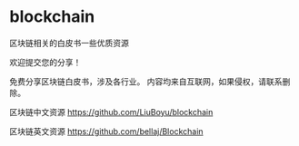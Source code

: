 # blockchain
区块链相关的白皮书一些优质资源



欢迎提交您的分享！


免费分享区块链白皮书，涉及各行业。
内容均来自互联网，如果侵权，请联系删除。

区块链中文资源 https://github.com/LiuBoyu/blockchain

区块链英文资源 https://github.com/bellaj/Blockchain